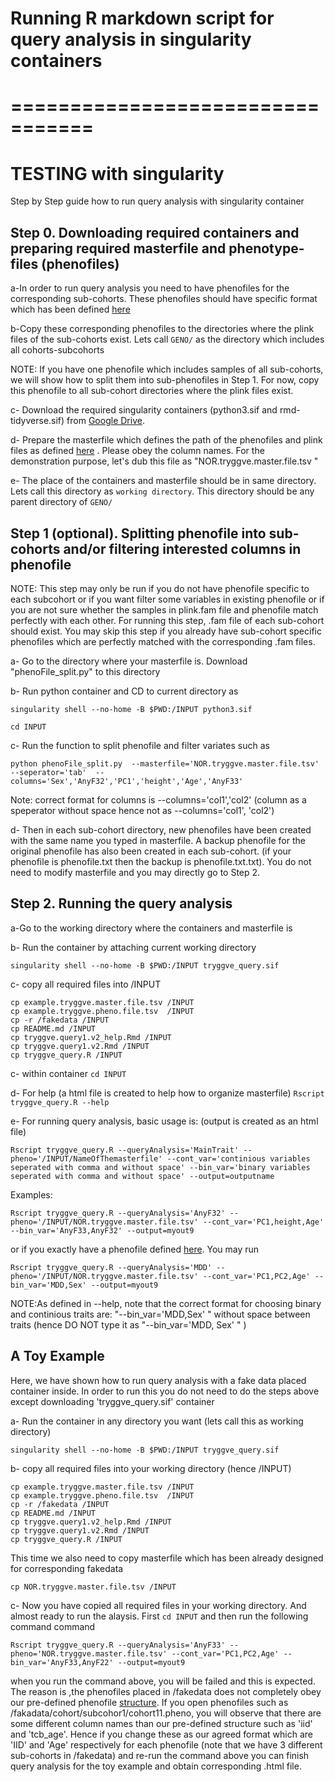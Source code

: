 

# Running R markdown script for query analysis in singularity containers



# =================================
# TESTING with singularity

Step by Step guide how to run query analysis with singularity container


## Step 0. Downloading required containers and preparing required masterfile and phenotype-files (phenofiles)

a-In order to run query analysis you need to have phenofiles for the corresponding sub-cohorts. These phenofiles should have specific format which has been defined [here](https://github.com/comorment/gwas/blob/main/specs/gwas.md)

b-Copy these corresponding phenofiles to the directories where the plink files of the sub-cohorts exist. Lets call `GENO/` as the directory which includes all cohorts-subcohorts

NOTE: If you have one phenofile which includes samples of all sub-cohorts, we will show how to split them into sub-phenofiles in Step 1. For now, copy this phenofile to all sub-cohort directories where the plink files exist. 


c- Download the required singularity containers (python3.sif and rmd-tidyverse.sif) from [Google Drive](https://drive.google.com/drive/folders/1mfxZJ-7A-4lDlCkarUCxEf2hBIxQGO69?usp=sharing).

d- Prepare the masterfile which defines the path of the phenofiles and plink files as defined [here](https://github.com/comorment/Tryggve_psych/blob/master/tryggve.query1.v2/NOR.tryggve.master.file.tsv) . Please obey the column names. For the demonstration purpose, let's dub this file as  "NOR.tryggve.master.file.tsv " 

e- The place of the containers and masterfile should be in same directory. Lets call this directory as `working directory`. This directory should be any parent directory of `GENO/` 


## Step 1 (optional). Splitting phenofile into sub-cohorts and/or filtering interested columns in phenofile

NOTE: This step may only be run if you do not have phenofile specific to each subcohort or if you want filter some variables in existing phenofile or if you are not sure whether the samples in plink.fam file and phenofile match perfectly with each other.  For running this step, .fam  file of each sub-cohort should exist. You may skip this step if you already have sub-cohort specific phenofiles which are perfectly matched with the corresponding .fam files.

a- Go to the directory where your masterfile is. Download "phenoFile_split.py" to this directory

b- Run python container and CD to current directory as

`singularity shell --no-home -B $PWD:/INPUT python3.sif`

`cd INPUT`

c- Run the function to split phenofile and filter  variates such as

 `python phenoFile_split.py  --masterfile='NOR.tryggve.master.file.tsv' --seperator='tab'  --columns='Sex','AnyF32','PC1','height','Age','AnyF33'  `

Note: correct format for columns is --columns='col1','col2'  (column as a speperator without space hence not as --columns='col1', 'col2')

d- Then in each sub-cohort directory,  new phenofiles have been created with the same name you typed in masterfile. A backup phenofile for the original phenofile has also been created in each sub-cohort. (if your phenofile is phenofile.txt then the backup is phenofile.txt.txt). You do not need to modify masterfile and you may directly go to Step 2.

## Step 2. Running the query analysis

a-Go to the working directory where the containers and masterfile is

b- Run the container by attaching current working directory

`singularity shell --no-home -B $PWD:/INPUT tryggve_query.sif `

c- copy all required files into /INPUT 

```
cp example.tryggve.master.file.tsv /INPUT
cp example.tryggve.pheno.file.tsv  /INPUT
cp -r /fakedata /INPUT
cp README.md /INPUT
cp tryggve.query1.v2_help.Rmd /INPUT
cp tryggve.query1.v2.Rmd /INPUT
cp tryggve_query.R /INPUT
```

c- within container `cd INPUT`

d- For help (a html file is created to help how to organize masterfile)
`Rscript tryggve_query.R --help`

e-  For running query analysis, basic usage is: (output is created as an html file)

`Rscript tryggve_query.R --queryAnalysis='MainTrait' --pheno='/INPUT/NameOfThemasterfile' --cont_var='continious variables seperated with comma and without space' --bin_var='binary variables seperated with comma and without space' --output=outputname `

Examples:


`Rscript tryggve_query.R --queryAnalysis='AnyF32' --pheno='/INPUT/NOR.tryggve.master.file.tsv' --cont_var='PC1,height,Age' --bin_var='AnyF33,AnyF32' --output=myout9 `

or if you exactly have a phenofile defined [here](https://github.com/comorment/gwas/blob/main/specs/gwas.md). You may run

`Rscript tryggve_query.R --queryAnalysis='MDD' --pheno='/INPUT/NOR.tryggve.master.file.tsv' --cont_var='PC1,PC2,Age' --bin_var='MDD,Sex' --output=myout9 `


NOTE:As defined in --help, note that the correct format for choosing binary and continious traits are:  "--bin_var='MDD,Sex' " without space between traits (hence DO NOT type it as "--bin_var='MDD, Sex' " )


## A Toy Example

Here, we have shown how to run query analysis with a fake data placed container inside. In order to run this you do not need to do the steps above except downloading 'tryggve_query.sif' container

a-  Run the container in any directory you want (lets call this as working directory)

`singularity shell --no-home -B $PWD:/INPUT tryggve_query.sif `

b- copy all required files into your working directory (hence /INPUT) 

```
cp example.tryggve.master.file.tsv /INPUT
cp example.tryggve.pheno.file.tsv  /INPUT
cp -r /fakedata /INPUT
cp README.md /INPUT
cp tryggve.query1.v2_help.Rmd /INPUT
cp tryggve.query1.v2.Rmd /INPUT
cp tryggve_query.R /INPUT
```

This time we also need to copy masterfile which has been already designed for corresponding fakedata

`cp NOR.tryggve.master.file.tsv /INPUT`

c- Now you have copied all required files in your working directory. And almost ready to run the alaysis. First `cd INPUT` and then run the following command command

`Rscript tryggve_query.R --queryAnalysis='AnyF33' --pheno='NOR.tryggve.master.file.tsv' --cont_var='PC1,PC2,Age' --bin_var='AnyF33,AnyF22' --output=myout9 `

when you run the command above, you will be failed and this is expected. The reason is ,the phenofiles placed in /fakedata does not completely obey our pre-defined phenofile [structure](https://github.com/comorment/gwas/blob/main/specs/gwas.md). If you open phenofiles such as /fakadata/cohort/subcohor1/cohort11.pheno,
you will observe that there are some different column names than our pre-defined structure such as 'iid' and 'tcb_age'. Hence if you change these as our agreed format which are 'IID' and 'Age' respectively for each phenofile (note that we have 3 different sub-cohorts in /fakedata) and re-run the command above you can finish query analysis for the toy example and obtain corresponding .html file.
